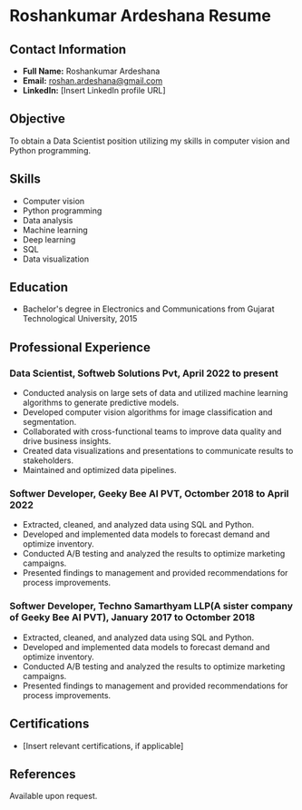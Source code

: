 # Roshankumar Ardeshana Resume

## Contact Information
- **Full Name:** Roshankumar Ardeshana
- **Email:** roshan.ardeshana@gmail.com
- **LinkedIn:** [Insert LinkedIn profile URL]

## Objective
To obtain a Data Scientist position utilizing my skills in computer vision and Python programming.

## Skills
- Computer vision
- Python programming
- Data analysis
- Machine learning
- Deep learning
- SQL
- Data visualization

## Education
- Bachelor's degree in Electronics and Communications from Gujarat Technological University, 2015

## Professional Experience

### Data Scientist, Softweb Solutions Pvt, April 2022 to present
- Conducted analysis on large sets of data and utilized machine learning algorithms to generate predictive models.
- Developed computer vision algorithms for image classification and segmentation.
- Collaborated with cross-functional teams to improve data quality and drive business insights.
- Created data visualizations and presentations to communicate results to stakeholders.
- Maintained and optimized data pipelines.

### Softwer Developer, Geeky Bee AI PVT, Octomber 2018 to April 2022
- Extracted, cleaned, and analyzed data using SQL and Python.
- Developed and implemented data models to forecast demand and optimize inventory.
- Conducted A/B testing and analyzed the results to optimize marketing campaigns.
- Presented findings to management and provided recommendations for process improvements.


### Softwer Developer, Techno Samarthyam LLP(A sister company of Geeky Bee AI PVT), January 2017 to Octomber 2018
- Extracted, cleaned, and analyzed data using SQL and Python.
- Developed and implemented data models to forecast demand and optimize inventory.
- Conducted A/B testing and analyzed the results to optimize marketing campaigns.
- Presented findings to management and provided recommendations for process improvements.


## Certifications
- [Insert relevant certifications, if applicable]

## References
Available upon request.
